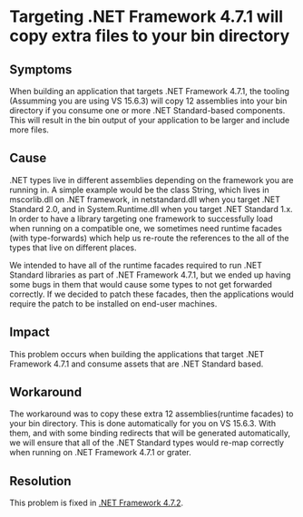 # Targeting .NET Framework 4.7.1 will copy extra files to your bin directory

## Symptoms

When building an application that targets .NET Framework 4.7.1, the tooling (Assumming you are using VS 15.6.3) will copy 12 assemblies into your bin directory if you consume one or more .NET Standard-based components.
This will result in the bin output of your application to be larger and include more files.

## Cause

.NET types live in different assemblies depending on the framework you are running in. A simple example would be the class String, which lives in mscorlib.dll on .NET framework, in netstandard.dll when you target .NET Standard 2.0, and in System.Runtime.dll when you target .NET Standard 1.x. In order to have a library targeting one framework to successfully load when running on a compatible one, we sometimes need runtime facades (with type-forwards) which help us re-route the references to the all of the types that live on different places.

We intended to have all of the runtime facades required to run .NET Standard libraries as part of .NET Framework 4.7.1, but we ended up having some bugs in them that would cause some types to not get forwarded correctly. If we decided to patch these facades, then the applications would require the patch to be installed on end-user machines.

## Impact

This problem occurs when building the applications that target .NET Framework 4.7.1 and consume assets that are .NET Standard based.

## Workaround

The workaround was to copy these extra 12 assemblies(runtime facades) to your bin directory. This is done automatically for you on VS 15.6.3. With them, and with some binding redirects that will be generated automatically, we will ensure that all of the .NET Standard types would re-map correctly when running on .NET Framework 4.7.1 or grater.

## Resolution

This problem is fixed in [.NET Framework 4.7.2](http://go.microsoft.com/fwlink/?LinkId=863281).

